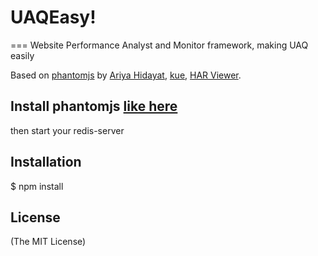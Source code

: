 # UAQEasy!
===
Website Performance Analyst and Monitor framework, making UAQ easily

Based on [phantomjs](https://github.com/ariya/phantomjs) by [Ariya Hidayat](http://github.com/ariya), [kue](https://github.com/LearnBoost/kue), [HAR Viewer](http://code.google.com/p/harviewer/).


## Install phantomjs [like here](http://phantomjs.org/download.html)

then start your redis-server

## Installation

$ npm install 






## License

(The MIT License)
